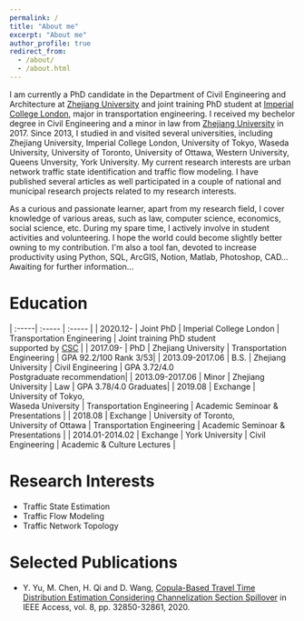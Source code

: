 ```yaml
---
permalink: /
title: "About me"
excerpt: "About me"
author_profile: true
redirect_from: 
  - /about/
  - /about.html
---
```


I am currently a PhD candidate in the Department of Civil Engineering and Architecture at [Zhejiang University](https://www.zju.edu.cn) and joint training PhD student at [Imperial College London](https://www.imperial.ac.uk), major in transportation engineering. I received my bechelor degree in Civil Engineering and a minor in law from [Zhejiang University](https://www.zju.edu.cn) in 2017. Since 2013, I studied in and visited several universities, including Zhejiang University, Imperial College London, University of Tokyo, Waseda University, University of Toronto, University of Ottawa, Western University, Queens Unversity, York University. My current research interests are urban network traffic state identification and traffic flow modeling. I have published several articles as well participated in a couple of national and municipal research projects related to my research interests.

As a curious and passionate learner, apart from my research field, I cover knowledge of various areas, such as law, computer science, economics, social science, etc. During my spare time, I actively involve in student activities and volunteering. I hope the world could become slightly better owning to my contribution. I'm also a tool fan, devoted to increase productivity using Python, SQL, ArcGIS, Notion, Matlab, Photoshop, CAD...
Awaiting for further information... 


Education
=====

| :-----| :----- | :----- |
| 2020.12- | Joint PhD | Imperial College London | Transportation Engineering | Joint training PhD student <br> supported by [CSC](https://www.csc.edu.cn) |
| 2017.09- | PhD | Zhejiang University | Transportation Engineering | GPA 92.2/100 Rank 3/53|
| 2013.09-2017.06 | B.S. | Zhejiang University | Civil Engineering | GPA 3.72/4.0 <br> Postgraduate recommendation|
| 2013.09-2017.06  | Minor | Zhejiang University | Law | GPA 3.78/4.0 Graduates|
| 2019.08 | Exchange | University of Tokyo, <br> Waseda University | Transportation Engineering | Academic Seminoar & Presentations |
| 2018.08  | Exchange | University of Toronto, <br> University of Ottawa | Transportation Engineering | Academic Seminoar & Presentations |
| 2014.01-2014.02  | Exchange | York University | Civil Engineering | Academic & Culture Lectures |


Research Interests
======
* Traffic State Estimation
* Traffic Flow Modeling  
* Traffic Network Topology  


Selected Publications
======
* Y. Yu, M. Chen, H. Qi and D. Wang, [Copula-Based Travel Time Distribution Estimation Considering Channelization Section Spillover](https://ieeexplore.ieee.org/abstract/document/8976161/) in IEEE Access, vol. 8, pp. 32850-32861, 2020.
